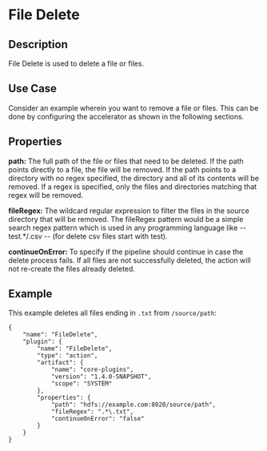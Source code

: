 # File Delete

Description
-----------
File Delete is used to delete a file or files.


Use Case
--------
Consider an example wherein you want to remove a file or files. This can be done by configuring the accelerator as shown in the following sections.

Properties
----------
**path:** The full path of the file or files that need to be deleted. If the path points directly to a file, the file will be removed. If the path points to a directory with no regex specified, the directory and all of its contents will be removed. If a regex is specified, only the files and directories matching that regex will be removed.

**fileRegex:** The wildcard regular expression to filter the files in the source directory that will be removed. The fileRegex pattern 
would be a simple search regex pattern which is used in any programming language like -- test.*/.csv -- (for delete csv files start with test). 

**continueOnError:** To specify if the pipeline should continue in case the delete process fails. If all files are not successfully deleted, the action will not re-create the files already deleted.

Example
-------
This example deletes all files ending in `.txt` from `/source/path`:

    {
        "name": "FileDelete",
        "plugin": {
            "name": "FileDelete",
            "type": "action",
            "artifact": {
                "name": "core-plugins",
                "version": "1.4.0-SNAPSHOT",
                "scope": "SYSTEM"
            },
            "properties": {
                "path": "hdfs://example.com:8020/source/path",
                "fileRegex": ".*\.txt",
                "continueOnError": "false"
            }
        }
    }
